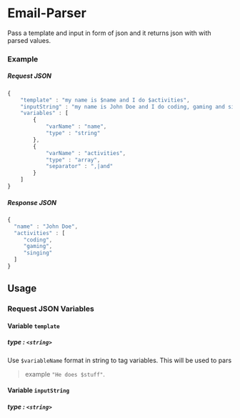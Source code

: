 # Email-Parser
Pass a template and input in form of json and it returns json with with parsed values.

### Example 

##### Request JSON
```javascript
{
    "template" : "my name is $name and I do $activities",
    "inputString" : "my name is John Doe and I do coding, gaming and singing",
    "variables" : [
        {
            "varName" : "name",
            "type" : "string"
        },
        {
            "varName" : "activities",
            "type" : "array",
            "separator" : ",|and"
        }
    ]
}
```

##### Response JSON
```javascript
{
  "name" : "John Doe",
  "activities" : [
     "coding",
     "gaming",
     "singing"
  ]
}
```
## Usage
 
### Request JSON Variables

#### Variable `template`
##### type : `<string>`
Use `$variableName` format in string to tag variables. This will be used to pars
 > example `"He does $stuff"`.
#### Variable `inputString`
##### type : `<string>`

